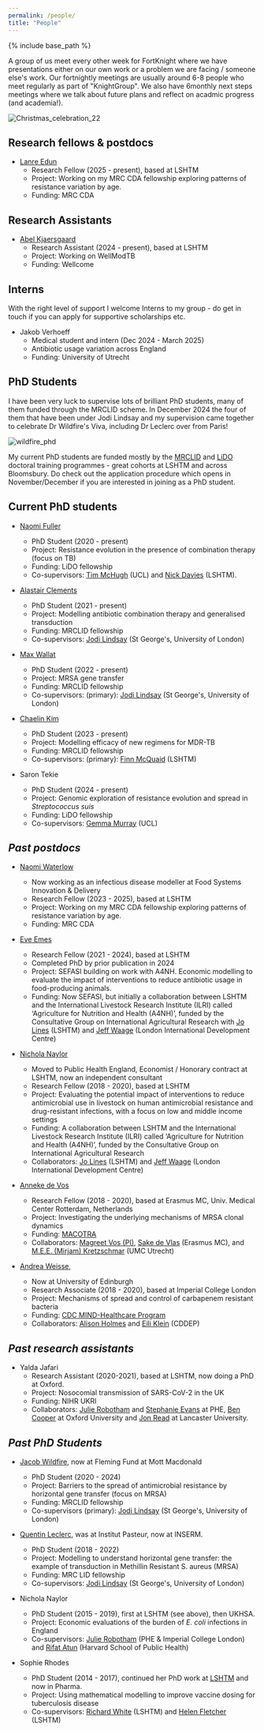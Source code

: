 ```yaml
---
permalink: /people/
title: "People"
---
```


{% include base_path %}

A group of us meet every other week for FortKnight where we have presentations either on our own work or a problem we are facing / someone else's work. Our fortnightly meetings are usually around 6-8 people who meet regularly as part of "KnightGroup". We also have 6monthly next steps meetings where we talk about future plans and reflect on acadmic progress (and academia!). 

![Christmas_celebration_22](/images/22_christmas.jpeg)

## Research fellows & postdocs

* [Lanre Edun](https://profiles.lshtm.ac.uk/6634-lanre-edun)
    * Research Fellow (2025 - present), based at LSHTM
    * Project: Working on my MRC CDA fellowship exploring patterns of resistance variation by age. 
    * Funding: MRC CDA
 
## Research Assistants

* [Abel Kjaersgaard](https://www.lshtm.ac.uk/aboutus/people/kjaersgaard.abel)
    * Research Assistant (2024 - present), based at LSHTM
    * Project: Working on WellModTB 
    * Funding: Wellcome

## Interns 
With the right level of support I welcome Interns to my group - do get in touch if you can apply for supportive scholarships etc.

* Jakob Verhoeff
     * Medical student and intern (Dec 2024 - March 2025)
     * Antibiotic usage variation across England
     * Funding: University of Utrecht
    
## PhD Students

I have been very luck to supervise lots of brilliant PhD students, many of them funded through the MRCLID scheme. In December 2024 the four of them that have been under Jodi Lindsay and my supervision came together to celebrate Dr Wildfire's Viva, including Dr Leclerc over from Paris! 

![wildfire_phd](/images/mrclid_PhD.jpeg)

My current PhD students are funded mostly by the [MRCLID](https://mrc-lid.lshtm.ac.uk/) and [LiDO](https://www.lido-dtp.ac.uk/) doctoral training programmes - great cohorts at LSHTM and across Bloomsbury. Do check out the application procedure which opens in November/December if you are interested in joining as a PhD student. 

## Current PhD students
  
* [Naomi Fuller](https://www.lshtm.ac.uk/aboutus/people/fuller.naomi)
    * PhD Student (2020 - present) 
    * Project: Resistance evolution in the presence of combination therapy (focus on TB)
    * Funding: LiDO fellowship
    * Co-supervisors: [Tim McHugh](https://www.ucl.ac.uk/tb/people/professor-tim-mchugh) (UCL) and [Nick Davies](https://www.lshtm.ac.uk/aboutus/people/davies.nicholas) (LSHTM). 

* [Alastair Clements](https://www.lshtm.ac.uk/aboutus/people/clements.alastair)
    * PhD Student (2021 - present) 
    * Project: Modelling antibiotic combination therapy and generalised transduction  
    * Funding: MRCLID fellowship
    * Co-supervisors: [Jodi Lindsay](https://www.sgul.ac.uk/research-profiles-a-z/jodi-lindsay) (St George's, University of London)

 * [Max Wallat](https://www.linkedin.com/in/maximilian-wallat-406789224/?originalSubdomain=uk)
    * PhD Student (2022 - present) 
    * Project: MRSA gene transfer
    * Funding: MRCLID fellowship
    * Co-supervisors: (primary): [Jodi Lindsay](https://www.sgul.ac.uk/research-profiles-a-z/jodi-lindsay) (St George's, University of London)
  
 * [Chaelin Kim](https://www.lshtm.ac.uk/aboutus/people/kim.chaelin)
    * PhD Student (2023 - present) 
    * Project: Modelling efficacy of new regimens for MDR-TB
    * Funding: MRCLID fellowship
    * Co-supervisors: (primary): [Finn McQuaid](https://www.lshtm.ac.uk/aboutus/people/mcquaid.finn) (LSHTM)

* Saron Tekie
    * PhD Student (2024 - present) 
    * Project: Genomic exploration of resistance evolution and spread in *Streptococcus suis*
    * Funding: LiDO fellowship
    * Co-supervisors: [Gemma Murray](https://sites.google.com/view/gemmamurray) (UCL)

## *Past postdocs*

* [Naomi Waterlow](https://www.lshtm.ac.uk/aboutus/people/waterlow.naomi)
    * Now working as an infectious disease modeller at Food Systems Innovation & Delivery
    * Research Fellow (2023 - 2025), based at LSHTM
    * Project: Working on my MRC CDA fellowship exploring patterns of resistance variation by age. 
    * Funding: MRC CDA

* [Eve Emes](https://www.lshtm.ac.uk/aboutus/people/emes.eve)
    * Research Fellow (2021 - 2024), based at LSHTM
    * Completed PhD by prior publication in 2024
    * Project: SEFASI building on work with A4NH. Economic modelling to evaluate the impact of interventions to reduce antibiotic usage in food-producing animals. 
    * Funding: Now SEFASI, but initially a collaboration between LSHTM and the International Livestock Research Institute (ILRI) called ‘Agriculture for Nutrition and Health (A4NH)’, funded by the Consultative Group on International Agricultural Research with [Jo Lines](https://www.lshtm.ac.uk/aboutus/people/lines.jo) (LSHTM) and [Jeff Waage](https://www.soas.ac.uk/staff/staff58054.php) (London International Development Centre) 

* [Nichola Naylor](https://www.lshtm.ac.uk/aboutus/people/naylor.nichola)
    * Moved to Public Health England, Economist / Honorary contract at LSHTM, now an independent consultant
    * Research Fellow (2018 - 2020), based at LSHTM 
    * Project: Evaluating the potential impact of interventions to reduce antimicrobial use in livestock on human antimicrobial resistance and drug-resistant infections, with a focus on low and middle income settings
    * Funding: A collaboration between LSHTM and the International Livestock Research Institute (ILRI) called ‘Agriculture for Nutrition and Health (A4NH)’, funded by the Consultative Group on International Agricultural Research
    * Collaborators: [Jo Lines](https://www.lshtm.ac.uk/aboutus/people/lines.jo) (LSHTM) and [Jeff Waage](https://www.soas.ac.uk/staff/staff58054.php) (London International Development Centre) 

* [Anneke de Vos](https://www.researchgate.net/profile/Anneke_De_Vos2)
    * Research Fellow (2018 - 2020), based at Erasmus MC, Univ. Medical Center Rotterdam, Netherlands
    * Project: Investigating the underlying mechanisms of MRSA clonal dynamics
    * Funding: [MACOTRA](https://www.jpiamr.eu/supportedprojects/third-joint-callresult/)
    * Collaborators: [Magreet Vos (PI)](http://www.safety-and-security.nl/people/profdr-margreet-vos), [Sake de Vlas](https://scholar.google.com/citations?user=MeqoQ4QAAAAJ&hl=en) (Erasmus MC),  and [M.E.E. (Mirjam) Kretzschmar](https://www.umcutrecht.nl/en/Research/Researchers/Kretzschmar-Mirjam-MEE) (UMC Utrecht) 
    
 * [Andrea Weisse](https://www.research.ed.ac.uk/en/persons/andrea-weisse), 
    * Now at University of Edinburgh 
    * Research Associate (2018 - 2020), based at Imperial College London
    * Project: Mechanisms of spread and control of carbapenem resistant bacteria
    * Funding: [CDC MIND-Healthcare Program](https://www.cdc.gov/hai/research/MIND-Healthcare.html)
    * Collaborators: [Alison Holmes](https://www.imperial.ac.uk/people/alison.holmes) and [Eili Klein](https://cddep.org/profile/eili-klein/) (CDDEP)

## *Past research assistants*
* Yalda Jafari 
    * Research Assistant (2020-2021), based at LSHTM, now doing a PhD at Oxford.
    * Project: Nosocomial transmission of SARS-CoV-2 in the UK 
    * Funding: NIHR UKRI
    * Collaborators: [Julie Robotham](http://www.imperial.ac.uk/people/j.robotham) and [Stephanie Evans](https://www.linkedin.com/in/stephanie-evans-98126a5a/?originalSubdomain=uk) at PHE, [Ben Cooper](https://www.ndm.ox.ac.uk/team/ben-cooper) at Oxford University and [Jon Read](https://www.lancaster.ac.uk/people-profiles/jonathan-read) at Lancaster University. 


## *Past PhD Students*

* [Jacob Wildfire](https://www.lshtm.ac.uk/aboutus/people/wildfire.jacob), now at Fleming Fund at Mott Macdonald
    * PhD Student (2020 - 2024) 
    * Project: Barriers to the spread of antimicrobial resistance by horizontal gene transfer (focus on MRSA)
    * Funding: MRCLID fellowship
    * Co-supervisors (primary): [Jodi Lindsay](https://www.sgul.ac.uk/research-profiles-a-z/jodi-lindsay) (St George's, University of London)

* [Quentin Leclerc](https://qleclerc.netlify.com/#about), was at Institut Pasteur, now at INSERM.
    * PhD Student (2018 - 2022) 
    * Project: Modelling to understand horizontal gene transfer: the example of transduction in Methillin Resistant S. aureus (MRSA) 
    * Funding: MRC LID fellowship
    * Co-supervisors: [Jodi Lindsay](https://www.sgul.ac.uk/research-profiles-a-z/jodi-lindsay) (St George's, University of London)

* Nichola Naylor
    * PhD Student (2015 - 2019), first at LSHTM (see above), then UKHSA.
    * Project: Economic evaluations of the burden of *E. coli* infections in England
    * Co-supervisors: [Julie Robotham](http://www.imperial.ac.uk/people/j.robotham) (PHE & Imperial College London) and [Rifat Atun](https://www.hsph.harvard.edu/rifat-atun/) (Harvard School of Public Health) 

* Sophie Rhodes
    * PhD Student (2014 - 2017), continued her PhD work at [LSHTM](https://www.lshtm.ac.uk/aboutus/people/rhodes.sophie) and now in Pharma.
    * Project: Using mathematical modelling to improve vaccine dosing for tuberculosis disease
    * Co-supervisors: [Richard White](https://www.lshtm.ac.uk/aboutus/people/white.richard) (LSHTM) and [Helen Fletcher](https://www.lshtm.ac.uk/aboutus/people/fletcher.helen) (LSHTM) 
